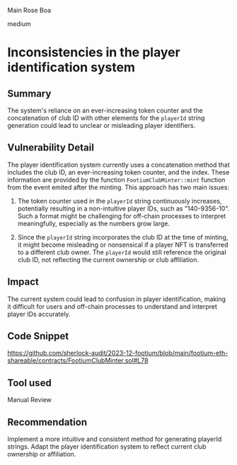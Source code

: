 Main Rose Boa

medium

# Inconsistencies in the player identification system

## Summary

The system's reliance on an ever-increasing token counter and the concatenation of club ID with other elements for the `playerId` string generation could lead to unclear or misleading player identifiers.

## Vulnerability Detail

The player identification system currently uses a concatenation method that includes the club ID, an ever-increasing token counter, and the index. These information are provided by the function `FootiumClubMinter::mint` function from the event emited after the minting. This approach has two main issues:

1. The token counter used in the `playerId` string continuously increases, potentially resulting in a non-intuitive player IDs, such as "140-9356-10". Such a format might be challenging for off-chain processes to interpret meaningfully, especially as the numbers grow large.

2. Since the `playerId` string incorporates the club ID at the time of minting, it might become misleading or nonsensical if a player NFT is transferred to a different club owner. The `playerId` would still reference the original club ID, not reflecting the current ownership or club affiliation.


## Impact

The current system could lead to confusion in player identification, making it difficult for users and off-chain processes to understand and interpret player IDs accurately.


## Code Snippet

https://github.com/sherlock-audit/2023-12-footium/blob/main/footium-eth-shareable/contracts/FootiumClubMinter.sol#L78

## Tool used

Manual Review

## Recommendation

Implement a more intuitive and consistent method for generating playerId strings. Adapt the player identification system to reflect current club ownership or affiliation.